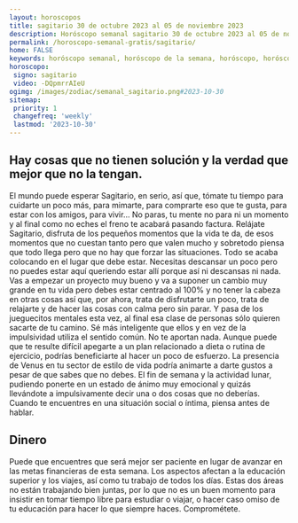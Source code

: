 ```yaml
---
layout: horoscopos
title: sagitario 30 de octubre 2023 al 05 de noviembre 2023 
description: Horóscopo semanal sagitario 30 de octubre 2023 al 05 de noviembre 2023. Hay cosas que no tienen solución y la verdad que mejor que no la tengan.
permalink: /horoscopo-semanal-gratis/sagitario/
home: FALSE
keywords: horóscopo semanal, horóscopo de la semana, horóscopo, horóscopo gratis,horóscopos, horóscopo esperanza gracia, horoscopos sagitario la semana, horóscopos gratis, Tarot, Astrologia, Zodíaco, sagitario, horoscopo gratis, semanal
horoscopo:
 signo: sagitario
 video: -DQpmrrAIeU
ogimg: /images/zodiac/semanal_sagitario.png#2023-10-30
sitemap:
 priority: 1
 changefreq: 'weekly'
 lastmod: '2023-10-30'
---
```




## Hay cosas que no tienen solución y la verdad que mejor que no la tengan.

El mundo puede esperar Sagitario, en serio, así que, tómate tu tiempo para cuidarte un poco más, para mimarte, para comprarte eso que te gusta, para estar con los amigos, para vivir… No paras, tu mente no para ni un momento y al final como no eches el freno te acabará pasando factura. Relájate Sagitario, disfruta de los pequeños momentos que la vida te da, de esos momentos que no cuestan tanto pero que valen mucho y sobretodo piensa que todo llega pero que no hay que forzar las situaciones. Todo se acaba colocando en el lugar que debe estar. Necesitas descansar un poco pero no puedes estar aquí queriendo estar allí porque así ni descansas ni nada. Vas a empezar un proyecto muy bueno y va a suponer un cambio muy grande en tu vida pero debes estar centrado al 100% y no tener la cabeza en otras cosas así que, por ahora, trata de disfrutarte un poco, trata de relajarte y de hacer las cosas con calma pero sin parar. Y pasa de los jueguecitos mentales esta vez, al final esa clase de personas sólo quieren sacarte de tu camino. Sé más inteligente que ellos y en vez de la impulsividad utiliza el sentido común. No te aportan nada.
Aunque puede que te resulte difícil apegarte a un plan relacionado a dieta o rutina de ejercicio, podrías beneficiarte al hacer un poco de esfuerzo. La presencia de Venus en tu sector de estilo de vida podría animarte a darte gustos a pesar de que sabes que no debes. El fin de semana y la actividad lunar, pudiendo ponerte en un estado de ánimo muy emocional y quizás llevándote a impulsivamente decir una o dos cosas que no deberías. Cuando te encuentres en una situación social o íntima, piensa antes de hablar.

## Dinero

Puede que encuentres que será mejor ser paciente en lugar de avanzar en las metas financieras de esta semana. Los aspectos afectan a la educación superior y los viajes, así como tu trabajo de todos los días. Estas dos áreas no están trabajando bien juntas, por lo que no es un buen momento para insistir en tomar tiempo libre para estudiar o viajar, o hacer caso omiso de tu educación para hacer lo que siempre haces. Comprométete.